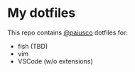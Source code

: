 # My dotfiles

This repo contains [@paiusco](https://github.com/Paiusco) dotfiles for:

- fish (TBD)
- vim
- VSCode (w/o extensions)
